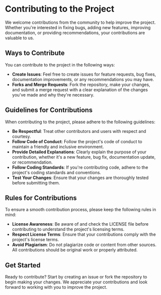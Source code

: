 # Contributing to the Project

We welcome contributions from the community to help improve the project. Whether you're interested in fixing bugs, adding new features, improving documentation, or providing recommendations, your contributions are valuable to us.

## Ways to Contribute

You can contribute to the project in the following ways:

- **Create Issues**: Feel free to create issues for feature requests, bug fixes, documentation improvements, or any recommendations you may have.
- **Forks and Merge Requests**: Fork the repository, make your changes, and submit a merge request with a clear explanation of the changes you've made and why they're necessary.

## Guidelines for Contributions

When contributing to the project, please adhere to the following guidelines:

- **Be Respectful**: Treat other contributors and users with respect and courtesy.
- **Follow Code of Conduct**: Follow the project's code of conduct to maintain a friendly and inclusive environment.
- **Provide Detailed Explanations**: Clearly explain the purpose of your contribution, whether it's a new feature, bug fix, documentation update, or recommendation.
- **Follow Coding Standards**: If you're contributing code, adhere to the project's coding standards and conventions.
- **Test Your Changes**: Ensure that your changes are thoroughly tested before submitting them.

## Rules for Contributions

To ensure a smooth contribution process, please keep the following rules in mind:

- **License Awareness**: Be aware of and check the LICENSE file before contributing to understand the project's licensing terms.
- **Respect License Terms**: Ensure that your contributions comply with the project's license terms.
- **Avoid Plagiarism**: Do not plagiarize code or content from other sources. All contributions should be original work or properly attributed.

## Get Started

Ready to contribute? Start by creating an issue or fork the repository to begin making your changes. We appreciate your contributions and look forward to working with you to improve the project.
